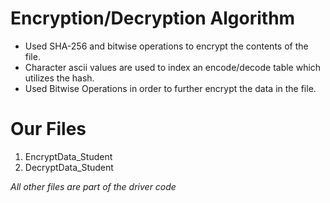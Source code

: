 # Encryption/Decryption Algorithm

- Used SHA-256 and bitwise operations to encrypt the contents of the file.
- Character ascii values are used to index an encode/decode table which utilizes the hash.
- Used Bitwise Operations in order to further encrypt the data in the file.

# Our Files

1. EncryptData_Student
2. DecryptData_Student

*All other files are part of the driver code* 
